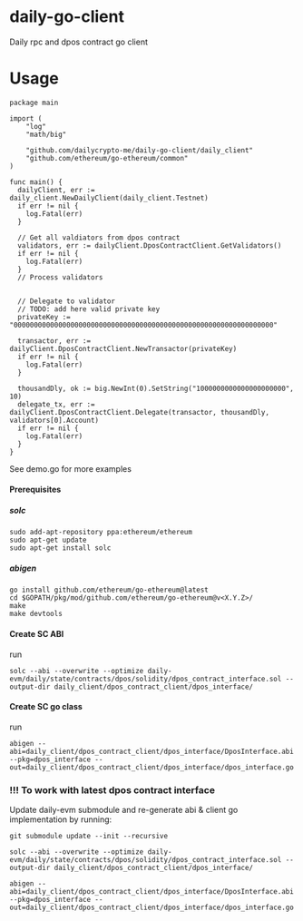 # daily-go-client
Daily rpc and dpos contract go client

# Usage
```
package main

import (
	"log"
	"math/big"

	"github.com/dailycrypto-me/daily-go-client/daily_client"
	"github.com/ethereum/go-ethereum/common"
)

func main() {
  dailyClient, err := daily_client.NewDailyClient(daily_client.Testnet)
  if err != nil {
    log.Fatal(err)
  }

  // Get all valdiators from dpos contract
  validators, err := dailyClient.DposContractClient.GetValidators()
  if err != nil {
    log.Fatal(err)
  }
  // Process validators


  // Delegate to validator
  // TODO: add here valid private key
  privateKey := "0000000000000000000000000000000000000000000000000000000000000000"

  transactor, err := dailyClient.DposContractClient.NewTransactor(privateKey)
  if err != nil {
    log.Fatal(err)
  }

  thousandDly, ok := big.NewInt(0).SetString("1000000000000000000000", 10)
  delegate_tx, err := dailyClient.DposContractClient.Delegate(transactor, thousandDly, validators[0].Account)
  if err != nil {
    log.Fatal(err)
  }
}
```

See demo.go for more examples


#### Prerequisites
##### solc
```
sudo add-apt-repository ppa:ethereum/ethereum
sudo apt-get update
sudo apt-get install solc
```

##### abigen
```
go install github.com/ethereum/go-ethereum@latest
cd $GOPATH/pkg/mod/github.com/ethereum/go-ethereum@v<X.Y.Z>/
make
make devtools
```

#### Create SC ABI
run
```
solc --abi --overwrite --optimize daily-evm/daily/state/contracts/dpos/solidity/dpos_contract_interface.sol --output-dir daily_client/dpos_contract_client/dpos_interface/
```

#### Create SC go class
run
```
abigen --abi=daily_client/dpos_contract_client/dpos_interface/DposInterface.abi --pkg=dpos_interface --out=daily_client/dpos_contract_client/dpos_interface/dpos_interface.go
```

### !!! To work with latest dpos contract interface
Update daily-evm submodule and re-generate abi & client go implementation by running:
```
git submodule update --init --recursive

solc --abi --overwrite --optimize daily-evm/daily/state/contracts/dpos/solidity/dpos_contract_interface.sol --output-dir daily_client/dpos_contract_client/dpos_interface/ 

abigen --abi=daily_client/dpos_contract_client/dpos_interface/DposInterface.abi --pkg=dpos_interface --out=daily_client/dpos_contract_client/dpos_interface/dpos_interface.go
```


